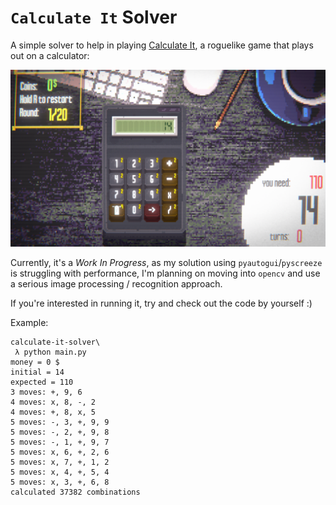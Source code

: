 # `Calculate It` Solver

A simple solver to help in playing [Calculate It][1], a roguelike game that plays out on a calculator:

![Game screen][2]

Currently, it's a *Work In Progress*, as my solution using `pyautogui`/`pyscreeze` is struggling with performance,
I'm planning on moving into `opencv` and use a serious image processing / recognition approach.

If you're interested in running it, try and check out the code by yourself :) 

Example:

```text
calculate-it-solver\
 λ python main.py 
money = 0 $
initial = 14
expected = 110
3 moves: +, 9, 6   
4 moves: x, 8, -, 2
4 moves: +, 8, x, 5
5 moves: -, 3, +, 9, 9
5 moves: -, 2, +, 9, 8
5 moves: -, 1, +, 9, 7
5 moves: x, 6, +, 2, 6
5 moves: x, 7, +, 1, 2
5 moves: x, 4, +, 5, 4
5 moves: x, 3, +, 6, 8
calculated 37382 combinations

```

[1]: https://store.steampowered.com/app/3043740/Calculate_It/
[2]: test_img/__screen.png

